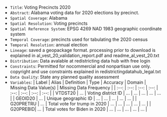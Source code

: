 - `Title`: Voting Precincts 2020
- `Abstract`: Alabama voting data for 2020 elections by precinct.
- `Spatial Coverage`: Alabama
- `Spatial Resolution`: Voting precincts
- `Spatial Reference System`: EPSG 4269 NAD 1983 geographic coordinate system
- `Temporal Coverage`: precincts used for tabulating the 2020 census
- `Temporal Resolution`: annual election
- `Lineage`: saved a geopackage format. processing prior to download is explained in al_vest_20_validation_report.pdf and readme_al_vest_20.txt
- `Distribution`: Data avalable at redistricting data hub with free login
- `Constraints`: Permitted for nocommercial and nonpartisan use only. copyright and use constraints explained in redistrictingdatahub_legal.txt
- `Data Quality`: State any planned quality assessment
- `Variables`: 
| Label | Alias | Definition | Type | Accuracy | Domain | Missing Data Value(s) | Missing Data Frequency |
| :--: | :--: | :--: | :--: | :--: | :--: | :--: | :--: |
| VTDST20 | ... | Voting district ID | ... | ... | ... | ... | ... |
| GEOID20 | ... | Unique geographic ID | ... | ... | ... | ... | ... |
| G20PRETRU | ... | Total vote for trump in 2020 | ... | ... | ... | ... | ... |
| G20PREBID| ... | Total votes for Biden in 2020 | ... | ... | ... | ... | ... |
